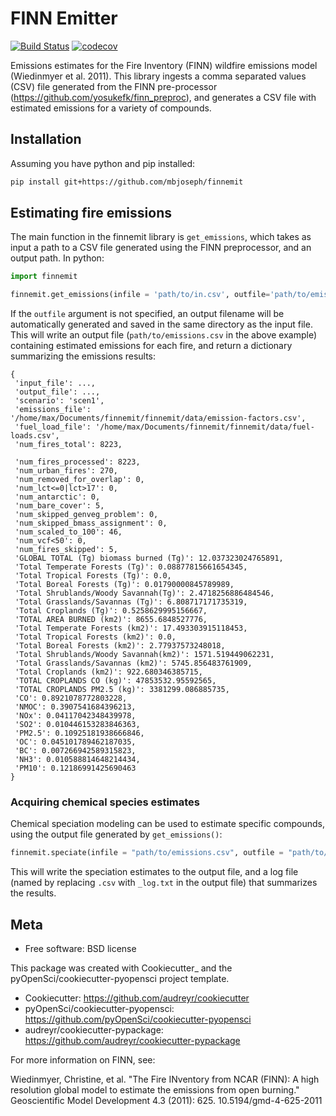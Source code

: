 FINN Emitter
============

[![Build Status](https://travis-ci.org/mbjoseph/finnemit.svg?branch=master)](https://travis-ci.org/mbjoseph/finnemit)
[![codecov](https://codecov.io/gh/mbjoseph/finnemit/branch/master/graph/badge.svg)](https://codecov.io/gh/mbjoseph/finnemit)



Emissions estimates for the Fire Inventory (FINN) wildfire emissions model (Wiedinmyer et al. 2011).
This library ingests a comma separated values (CSV) file generated from the FINN
pre-processor (https://github.com/yosukefk/finn_preproc), and generates a
CSV file with estimated emissions for a variety of compounds.

## Installation

Assuming you have python and pip installed:

```bash
pip install git+https://github.com/mbjoseph/finnemit
```

## Estimating fire emissions

The main function in the finnemit library is `get_emissions`, which takes
as input a path to a CSV file generated using the FINN preprocessor, and
an output path.
In python:


```python
import finnemit

finnemit.get_emissions(infile = 'path/to/in.csv', outfile='path/to/emissions.csv')
```

If the `outfile` argument is not specified, an output filename will be
automatically generated and saved in the same directory as the input file.
This will write an output file (`path/to/emissions.csv` in the above example)
containing estimated emissions for each fire, and return a dictionary
summarizing the emissions results:

```
{
 'input_file': ...,
 'output_file': ...,
 'scenario': 'scen1',
 'emissions_file': '/home/max/Documents/finnemit/finnemit/data/emission-factors.csv',
 'fuel_load_file': '/home/max/Documents/finnemit/finnemit/data/fuel-loads.csv',
 'num_fires_total': 8223,

 'num_fires_processed': 8223,
 'num_urban_fires': 270,
 'num_removed_for_overlap': 0,
 'num_lct<=0|lct>17': 0,
 'num_antarctic': 0,
 'num_bare_cover': 5,
 'num_skipped_genveg_problem': 0,
 'num_skipped_bmass_assignment': 0,
 'num_scaled_to_100': 46,
 'num_vcf<50': 0,
 'num_fires_skipped': 5,
 'GLOBAL TOTAL (Tg) biomass burned (Tg)': 12.037323024765891,
 'Total Temperate Forests (Tg)': 0.08877815661654345,
 'Total Tropical Forests (Tg)': 0.0,
 'Total Boreal Forests (Tg)': 0.01790000845789989,
 'Total Shrublands/Woody Savannah(Tg)': 2.4718256886484546,
 'Total Grasslands/Savannas (Tg)': 6.808717171735319,
 'Total Croplands (Tg)': 0.5258629995156667,
 'TOTAL AREA BURNED (km2)': 8655.6848527776,
 'Total Temperate Forests (km2)': 17.493303915118453,
 'Total Tropical Forests (km2)': 0.0,
 'Total Boreal Forests (km2)': 2.77937573248018,
 'Total Shrublands/Woody Savannah(km2)': 1571.519449062231,
 'Total Grasslands/Savannas (km2)': 5745.856483761909,
 'Total Croplands (km2)': 922.680346385715,
 'TOTAL CROPLANDS CO (kg)': 47853532.95592565,
 'TOTAL CROPLANDS PM2.5 (kg)': 3381299.086885735,
 'CO': 0.8921078772803228,
 'NMOC': 0.3907541684396213,
 'NOx': 0.04117042348439978,
 'SO2': 0.010446153283846363,
 'PM2.5': 0.10925181938666846,
 'OC': 0.045101789462187035,
 'BC': 0.007266942589315823,
 'NH3': 0.010588814648214434,
 'PM10': 0.12186991425690463
}
```

### Acquiring chemical species estimates

Chemical speciation modeling can be used to estimate specific compounds, using
the output file generated by `get_emissions()`:

```python
finnemit.speciate(infile = "path/to/emissions.csv", outfile = "path/to/species.csv")
```

This will write the speciation estimates to the output file, and a log file
(named by replacing `.csv` with `_log.txt` in the output file) that summarizes
the results.  


## Meta

* Free software: BSD license

This package was created with Cookiecutter_ and the pyOpenSci/cookiecutter-pyopensci project template.

* Cookiecutter: https://github.com/audreyr/cookiecutter
* pyOpenSci/cookiecutter-pyopensci: https://github.com/pyOpenSci/cookiecutter-pyopensci
* audreyr/cookiecutter-pypackage: https://github.com/audreyr/cookiecutter-pypackage

For more information on FINN, see:

Wiedinmyer, Christine, et al. "The Fire INventory from NCAR (FINN): A high
resolution global model to estimate the emissions from open burning."
Geoscientific Model Development 4.3 (2011): 625. 10.5194/gmd-4-625-2011
